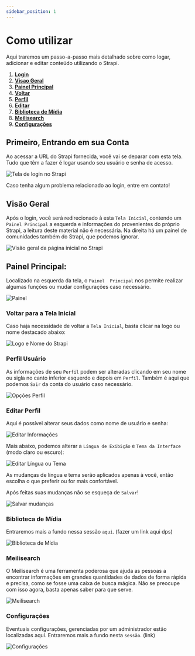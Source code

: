 ```yaml
---
sidebar_position: 1
---
```


# Como utilizar

Aqui traremos um passo-a-passo mais detalhado sobre como logar, adicionar e editar conteúdo utilizando o Strapi.

1. [**Login**](#primeiro-entrando-em-sua-conta)
2. [**Visao Geral**](#visão-geral)
3. [**Painel Principal**](#painel-principal)
4. [**Voltar**](#voltar)
5. [**Perfil**](#perfil)
6. [**Editar**](#editar)
7. [**Biblioteca de Mídia**](#biblioteca-de-mídia)
8. [**Meilisearch**](#meilisearch)
9. [**Configurações**](#configurações)

## Primeiro, Entrando em sua Conta

Ao acessar a URL do Strapi fornecida, você vai se deparar com esta tela. Tudo que têm a fazer é logar usando seu usuário e senha de acesso.

![Tela de login no Strapi](images/login.png)

Caso tenha algum problema relacionado ao login, entre em contato!

## Visão Geral

Após o login, você será redirecionado à esta `Tela Inicial`, contendo um `Painel Principal` a esquerda e informações do provenientes do próprio Strapi, a leitura deste material não é necessária. Na direita há um painel de comunidades também do Strapi, que podemos ignorar.

![Visão geral da página inicial no Strapi](images/visao-geral.png)

## Painel Principal:

Localizado na esquerda da tela, o `Painel  Principal` nos permite realizar algumas funções ou mudar configurações caso necessário.

![Painel](images/painel.png)

### Voltar para a Tela Inicial

Caso haja necessidade de voltar a `Tela Inicial`, basta clicar na logo ou nome destacado abaixo:

![Logo e Nome do Strapi](images/logo-nome.png)

### Perfil Usuário

As informações de seu `Perfil` podem ser alteradas clicando em seu nome ou sigla no canto inferior esquerdo e depois em `Perfil`. Também é aqui que podemos `Sair` da conta do usuário caso necessário.

![Opções Perfil](images/perfil.png)

### Editar Perfil

Aqui é possível alterar seus dados como nome de usuário e senha:

![Editar Informações](images/editar.png)

Mais abaixo, podemos alterar a `Língua de Exibição` e `Tema da Interface` (modo claro ou escuro):

![Editar Língua ou Tema](images/lingua-tema.png)

As mudanças de língua e tema serão aplicados apenas à você, então escolha o que preferir ou for mais confortável.

Após feitas suas mudanças não se esqueça de `Salvar`!

![Salvar mudanças](images/salvar.png)

### Biblioteca de Mídia

Entraremos mais a fundo nessa sessão `aqui`. (fazer um link aqui dps)

![Biblioteca de Mídia](images/midia.png)

### Meilisearch

O Meilisearch é uma ferramenta poderosa que ajuda as pessoas a encontrar informações em grandes quantidades de dados de forma rápida e precisa, como se fosse uma caixa de busca mágica. Não se preocupe com isso agora, basta apenas saber para que serve.

![Meilisearch](images/meilisearch.png)

### Configurações

Eventuais configurações, gerenciadas por um administrador estão localizadas aqui. Entraremos mais a fundo nesta `sessão`. (link)

![Configurações](images/cfg.png)
